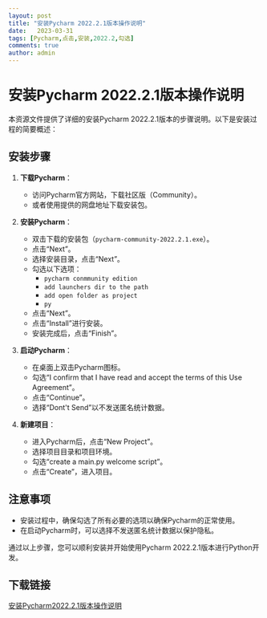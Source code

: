```yaml
---
layout: post
title: "安装Pycharm 2022.2.1版本操作说明"
date:   2023-03-31
tags: [Pycharm,点击,安装,2022.2,勾选]
comments: true
author: admin
---
```

# 安装Pycharm 2022.2.1版本操作说明

本资源文件提供了详细的安装Pycharm 2022.2.1版本的步骤说明。以下是安装过程的简要概述：

## 安装步骤

1. **下载Pycharm**：
   - 访问Pycharm官方网站，下载社区版（Community）。
   - 或者使用提供的网盘地址下载安装包。

2. **安装Pycharm**：
   - 双击下载的安装包（`pycharm-community-2022.2.1.exe`）。
   - 点击“Next”。
   - 选择安装目录，点击“Next”。
   - 勾选以下选项：
     - `pycharm conmmunity edition`
     - `add launchers dir to the path`
     - `add open folder as project`
     - `py`
   - 点击“Next”。
   - 点击“Install”进行安装。
   - 安装完成后，点击“Finish”。

3. **启动Pycharm**：
   - 在桌面上双击Pycharm图标。
   - 勾选“I confirm that I have read and accept the terms of this Use Agreement”。
   - 点击“Continue”。
   - 选择“Dont't Send”以不发送匿名统计数据。

4. **新建项目**：
   - 进入Pycharm后，点击“New Project”。
   - 选择项目目录和项目环境。
   - 勾选“create a main.py welcome script”。
   - 点击“Create”，进入项目。

## 注意事项

- 安装过程中，确保勾选了所有必要的选项以确保Pycharm的正常使用。
- 在启动Pycharm时，可以选择不发送匿名统计数据以保护隐私。

通过以上步骤，您可以顺利安装并开始使用Pycharm 2022.2.1版本进行Python开发。

## 下载链接

[安装Pycharm2022.2.1版本操作说明](https://pan.quark.cn/s/b69bb61c441f)
